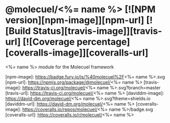 # @molecuel/<%= name %> [![NPM version][npm-image]][npm-url] [![Build Status][travis-image]][travis-url] [![Coverage percentage][coveralls-image]][coveralls-url]

<%= name %> module for the Molecuel framework

[npm-image]: https://badge.fury.io/js/%40molecuel%2F<%= name %>.svg
[npm-url]: https://npmjs.org/package/@molecuel/<%= name %>
[travis-image]: https://travis-ci.org/molecuel/<%= name %>.svg?branch=master
[travis-url]: https://travis-ci.org/molecuel/<%= name %>
[daviddm-image]: https://david-dm.org/molecuel/<%= name %>.svg?theme=shields.io
[daviddm-url]: https://david-dm.org/molecuel/<%= name %>
[coveralls-image]: https://coveralls.io/repos/molecuel/<%= name %>/badge.svg
[coveralls-url]: https://coveralls.io/r/molecuel/<%= name %>
